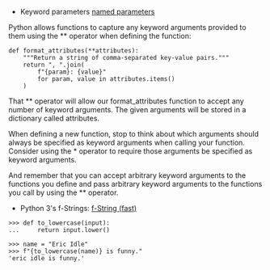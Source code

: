 * Keyword parameters [named parameters](https://treyhunner.com/2018/04/keyword-arguments-in-python/)

Python allows functions to capture any keyword arguments provided to them using the ** operator when defining the function:
```
def format_attributes(**attributes):
    """Return a string of comma-separated key-value pairs."""
    return ", ".join(
        f"{param}: {value}"
        for param, value in attributes.items()
    )
```
That ** operator will allow our format_attributes function to accept any number of keyword arguments. The given arguments will be stored in a dictionary called attributes.

When defining a new function, stop to think about which arguments should always be specified as keyword arguments when calling your function. Consider using the * operator to require those arguments be specified as keyword arguments.

And remember that you can accept arbitrary keyword arguments to the functions you define and pass arbitrary keyword arguments to the functions you call by using the ** operator.

* Python 3's f-Strings: [f-String (fast)](https://realpython.com/python-f-strings/)
```
>>> def to_lowercase(input):
...     return input.lower()

>>> name = "Eric Idle"
>>> f"{to_lowercase(name)} is funny."
'eric idle is funny.'
```
